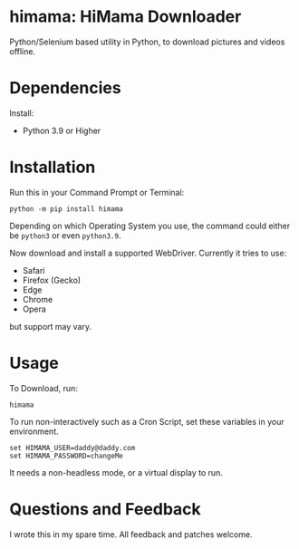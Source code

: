 # himama: HiMama Downloader

Python/Selenium based utility in Python, to download 
pictures and videos offline.

# Dependencies

Install:

- Python 3.9 or Higher

# Installation

Run this in your Command Prompt or Terminal:

```shell
python -m pip install himama
```

Depending on which Operating System you use, the command could either be
`python3` or even `python3.9`.

Now download and install a supported WebDriver. Currently it
tries to use:

- Safari
- Firefox (Gecko)
- Edge
- Chrome
- Opera

but support may vary.

# Usage

To Download, run:

```shell
himama
```

To run non-interactively such as a Cron Script, set these variables
in your environment.

```shell
set HIMAMA_USER=daddy@daddy.com
set HIMAMA_PASSWORD=changeMe
```

It needs a non-headless mode, or a virtual display to run.

# Questions and Feedback

I wrote this in my spare time. All feedback and patches welcome.
